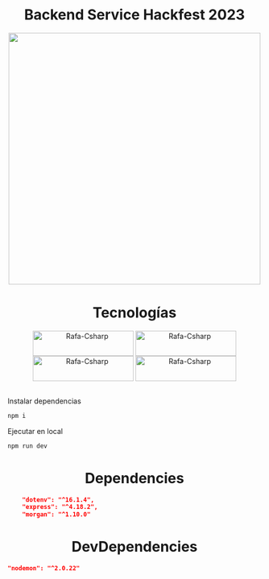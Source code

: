 <div align="center">

 <h1>Backend Service Hackfest 2023</h1>
  <div>
    <img  height="500" width="500" src="https://github.com/danieltistoj/backend-hackfest2023/assets/42653664/7c7ca792-0a95-4a5d-b03a-a67399ed7ffb">
  </div>
<h1>Tecnologías</h1>
</div>
<div style="display: inline_block" align="center">
  <img align="center" alt="Rafa-Csharp" height="50" width="200" src="https://img.shields.io/badge/JavaScript-323330?style=for-the-badge&logo=javascript&logoColor=F7DF1E">
  <img align="center" alt="Rafa-Csharp" height="50" width="200" src="https://img.shields.io/badge/Node.js-43853D?style=for-the-badge&logo=node.js&logoColor=white">
  <img align="center" alt="Rafa-Csharp" height="50" width="200" src="https://img.shields.io/badge/Express.js-404D59?style=for-the-badge">
  <img align="center" alt="Rafa-Csharp" height="50" width="200" src="https://img.shields.io/badge/MongoDB-4EA94B?style=for-the-badge&logo=mongodb&logoColor=white">
</div>

<br>

<p>Instalar dependencias</p>

```sh
npm i
```

<p>Ejecutar en local</p>

```sh
npm run dev
```

<div align="center">
<h1>Dependencies</h1>
</div>

```json
    "dotenv": "^16.1.4",
    "express": "^4.18.2",
    "morgan": "^1.10.0"
```
<div align="center">
<h1>DevDependencies</h1>
</div>

```json
"nodemon": "^2.0.22"
```
